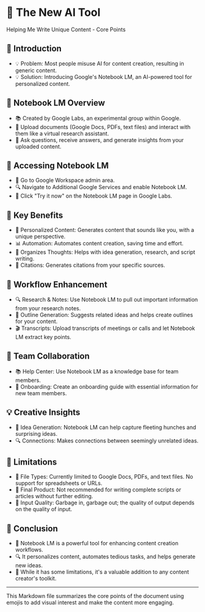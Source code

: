 # 📝 The New AI Tool



 Helping Me Write Unique Content - Core Points

## 🚀 Introduction

- 💡 Problem: Most people misuse AI for content creation, resulting in generic content.
- 💡 Solution: Introducing Google's Notebook LM, an AI-powered tool for personalized content.

## 🧠 Notebook LM Overview

- 📚 Created by Google Labs, an experimental group within Google.
- 📝 Upload documents (Google Docs, PDFs, text files) and interact with them like a virtual research assistant.
- 💬 Ask questions, receive answers, and generate insights from your uploaded content.

## 🔧 Accessing Notebook LM

- 🔑 Go to Google Workspace admin area.
- 🔍 Navigate to Additional Google Services and enable Notebook LM.
- 🔗 Click "Try it now" on the Notebook LM page in Google Labs.

## 🚀 Key Benefits

- 🎯 Personalized Content: Generates content that sounds like you, with a unique perspective.
- 📊 Automation: Automates content creation, saving time and effort.
- 🔄 Organizes Thoughts: Helps with idea generation, research, and script writing.
- 📝 Citations: Generates citations from your specific sources.

## 🔎 Workflow Enhancement

- 🔍 Research & Notes: Use Notebook LM to pull out important information from your research notes.
- 📝 Outline Generation: Suggests related ideas and helps create outlines for your content.
- 🎬 Transcripts: Upload transcripts of meetings or calls and let Notebook LM extract key points.

## 👥 Team Collaboration

- 📚 Help Center: Use Notebook LM as a knowledge base for team members.
- 📝 Onboarding: Create an onboarding guide with essential information for new team members.

## 💡 Creative Insights

- 💭 Idea Generation: Notebook LM can help capture fleeting hunches and surprising ideas.
- 🔍 Connections: Makes connections between seemingly unrelated ideas.

## 🚫 Limitations

- 📝 File Types: Currently limited to Google Docs, PDFs, and text files. No support for spreadsheets or URLs.
- 📝 Final Product: Not recommended for writing complete scripts or articles without further editing.
- 📝 Input Quality: Garbage in, garbage out; the quality of output depends on the quality of input.

## 📝 Conclusion

- 🎉 Notebook LM is a powerful tool for enhancing content creation workflows.
- 🔍 It personalizes content, automates tedious tasks, and helps generate new ideas.
- 🚀 While it has some limitations, it's a valuable addition to any content creator's toolkit.

---

This Markdown file summarizes the core points of the document using emojis to add visual interest and make the content more engaging.

